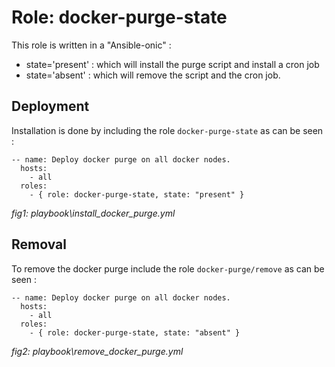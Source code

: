 Role: docker-purge-state
========================

This role is written in a "Ansible-onic" :
 - state='present' : which will install the purge script and install a cron job
 - state='absent' : which will remove the script and the cron job.

Deployment
------------

Installation is done by including the role `docker-purge-state` as can be seen :

```
-- name: Deploy docker purge on all docker nodes.
  hosts:
    - all
  roles:
    - { role: docker-purge-state, state: "present" }
```
*fig1: playbook\install_docker_purge.yml*

Removal
-------

To remove the docker purge include the role `docker-purge/remove` as can be seen :

```
-- name: Deploy docker purge on all docker nodes.
  hosts:
    - all
  roles:
    - { role: docker-purge-state, state: "absent" }
```

*fig2: playbook\remove_docker_purge.yml*
